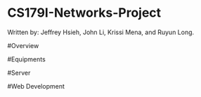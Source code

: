 # CS179I-Networks-Project

Written by: Jeffrey Hsieh, John Li, Krissi Mena, and Ruyun Long.

#Overview


#Equipments

#Server

#Web Development

